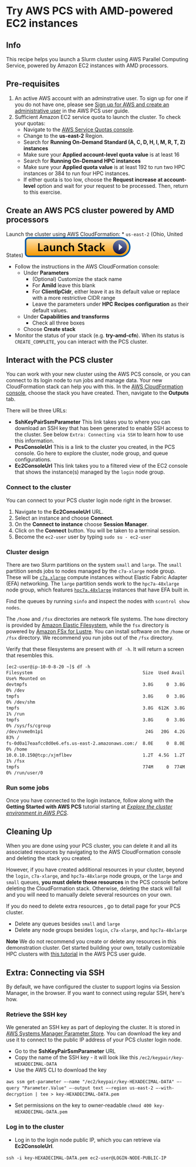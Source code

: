 # Try AWS PCS with AMD-powered EC2 instances

## Info

This recipe helps you launch a Slurm cluster using AWS Parallel Computing Service, powered by Amazon EC2 instances with AMD processors.

## Pre-requisites

1. An active AWS account with an adminstrative user. To sign up for one if you do not have one, please see [Sign up for AWS and create an administrative user](https://docs.aws.amazon.com/pcs/latest/userguide/setting-up.html) in the AWS PCS user guide.
2. Sufficient Amazon EC2 service quota to launch the cluster. To check your quotas:
    * Navigate to the [AWS Service Quotas console](https://console.aws.amazon.com/servicequotas/home/services/ec2/quotas). 
    * Change to the **us-east-2** Region. 
    * Search for **Running On-Demand Standard (A, C, D, H, I, M, R, T, Z) instances**
    * Make sure your **Applied account-level quota value** is at least 16
    * Search for **Running On-Demand HPC instances**
    * Make sure your **Applied quota value** is at least 192 to run two HPC instances or 384 to run four HPC instances.
    * If either quota is too low, choose the **Request increase at account-level** option and wait for your request to be processed. Then, return to this exercise. 

## Create an AWS PCS cluster powered by AMD processors

Launch the cluster using AWS CloudFormation:
    * `us-east-2` (Ohio, United States) [![Launch](../../../docs/media/launch-stack.svg)](https://console.aws.amazon.com/cloudformation/home?region=us-east-2#/stacks/create/review?stackName=try-amd-cfn&templateURL=https://aws-hpc-recipes.s3.us-east-1.amazonaws.com/main/recipes/pcs/try_amd/assets/cluster.cfn.yaml)

* Follow the instructions in the AWS CloudFormation console:
    * Under **Parameters**
        * (Optional) Customize the stack name
        * For **AmiId** leave this blank
        * For **ClientIpCidr**, either leave it as its default value or replace with a more restrictive CIDR range
        * Leave the parameters under **HPC Recipes configuration** as their default values.
    * Under **Capabilities and transforms**
        * Check all three boxes
    * Choose **Create stack**
* Monitor the status of your stack (e.g. **try-amd-cfn**). When its status is `CREATE_COMPLETE`, you can interact with the PCS cluster. 

## Interact with the PCS cluster

You can work with your new cluster using the AWS PCS console, or you can connect to its login node to run jobs and manage data. Your new CloudFormation stack can help you with this. In the [AWS CloudFormation console](https://console.amazonaws.com/cloudformation/home), choose the stack you have created. Then, navigate to the **Outputs** tab. 

There will be three URLs:
* **SshKeyPairSsmParameter** This link takes you to where you can download an SSH key that has been generated to enable SSH access to the cluster. See below `Extra: Connecting via SSH` to learn how to use this information.
* **PcsConsoleUrl** This is a link to the cluster you created, in the PCS console. Go here to explore the cluster, node group, and queue configurations. 
* **Ec2ConsoleUrl** This link takes you to a filtered view of the EC2 console that shows the instance(s) managed by the `login` node group. 

### Connect to the cluster

You can connect to your PCS cluster login node right in the browser. 
1. Navigate to the **Ec2ConsoleUrl** URL.
2. Select an instance and choose **Connect**.
3. On the **Connect to instance** choose **Session Manager**.
4. Click on the **Connect** button. You will be taken to a terminal session. 
5. Become the `ec2-user` user by typing `sudo su - ec2-user`

### Cluster design

There are two Slurm partitions on the system `small` and `large`. The `small` partition sends jobs to nodes managed by the `c7a-xlarge` node group. These will be [`c7a.xlarge`](https://aws.amazon.com/ec2/instance-types/c7a/) compute instances without Elastic Fabric Adapter (EFA) networking. The `large` partition sends work to the `hpc7a-48xlarge` node group, which features [`hpc7a.48xlarge`](https://aws.amazon.com/ec2/instance-types/hpc7a/) instances that have EFA built in. 

Find the queues by running `sinfo` and inspect the nodes with `scontrol show nodes`. 

The `/home` and `/fsx` directories are network file systems. The `home` directory is provided by [Amazon Elastic Filesystem](https://aws.amazon.com/efs/), while the `fsx` directory is powered by [Amazon FSx for Lustre](https://aws.amazon.com/fsx/lustre/). You can install software on the `/home` or `/fsx` directory. We recommend you run jobs out of the `/fsx` directory. 

Verify that these filesystems are present with `df -h`. It will return a screen that resembles this.

```shell
[ec2-user@ip-10-0-8-20 ~]$ df -h
Filesystem                                          Size  Used Avail Use% Mounted on
devtmpfs                                            3.8G     0  3.8G   0% /dev
tmpfs                                               3.8G     0  3.8G   0% /dev/shm
tmpfs                                               3.8G  612K  3.8G   1% /run
tmpfs                                               3.8G     0  3.8G   0% /sys/fs/cgroup
/dev/nvme0n1p1                                       24G   20G  4.2G  83% /
fs-0d0a17eaafcc0d0e6.efs.us-east-2.amazonaws.com:/  8.0E     0  8.0E   0% /home
10.0.10.150@tcp:/xjmflbev                           1.2T  4.5G  1.2T   1% /fsx
tmpfs                                               774M     0  774M   0% /run/user/0
```

### Run some jobs

Once you have connected to the login instance, follow along with the **Getting Started with AWS PCS** tutorial starting at [_Explore the cluster environment in AWS PCS_](https://docs.aws.amazon.com/pcs/latest/userguide/getting-started_explore.html). 

## Cleaning Up

When you are done using your PCS cluster, you can delete it and all its associated resources by navigating to the AWS CloudFormation console and deleting the stack you created.

However, if you have created additional resources in your cluster, beyond the `login`, `c7a-xlarge`, and `hpc7a-48xlarge` node groups, or the `large` and `small` queues, **you must delete those resources** in the PCS console before deleting the CloudFormation stack. Otherwise, deleting the stack will fail and you will need to manually delete several resources on your own. 

If you do need to delete extra resources , go to detail page for your PCS cluster. 
* Delete any queues besides `small` and `large`
* Delete any node groups besides `login`, `c7a-xlarge`, and `hpc7a-48xlarge`

**Note** We do not recommend you create or delete any resources in this demonstration cluster. Get started building your own, totally customizable HPC clusters with [this tutorial](https://docs.aws.amazon.com/pcs/latest/userguide/getting-started.html) in the AWS PCS user guide. 

## Extra: Connecting via SSH

By default, we have configured the cluster to support logins via Session Manager, in the browser. If you want to connect using regular SSH, here's how. 

### Retrieve the SSH key

We generated an SSH key as part of deploying the cluster. It is stored in [AWS Systems Manager Parameter Store](https://docs.aws.amazon.com/systems-manager/latest/userguide/systems-manager-parameter-store.html). You can download the key and use it to connect to the public IP address of your PCS cluster login node. 

* Go to the **SshKeyPairSsmParameter** URL
* Copy the name of the SSH key - it will look like this `/ec2/keypair/key-HEXADECIMAL-DATA`
* Use the AWS CLI to download the key

`aws ssm get-parameter —-name "/ec2/keypair/key-HEXADECIMAL-DATA" —-query "Parameter.Value" —-output text —-region us-east-2 —-with-decryption | tee > key-HEXADECIMAL-DATA.pem`

* Set permissions on the key to owner-readable `chmod 400 key-HEXADECIMAL-DATA.pem`

### Log in to the cluster

* Log in to the login node public IP, which you can retrieve via **Ec2ConsoleUrl**.

`ssh -i key-HEXADECIMAL-DATA.pem ec2-user@LOGIN-NODE-PUBLIC-IP`

